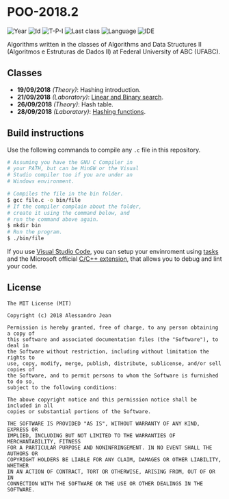 # POO-2018.2
![Year][year] ![Id][id] ![T-P-I][tpi] ![Last class][last-class]
![Language][language] ![IDE][ide]

Algorithms written in the classes of Algorithms and Data
Structures II (Algoritmos e Estruturas de Dados II) at 
Federal University of ABC (UFABC).

[year]: https://img.shields.io/badge/year-2018.2-blue.svg?style=flat-square
[id]: https://img.shields.io/badge/id-MCTA002--13-yellowgreen.svg?style=flat-square
[tpi]: https://img.shields.io/badge/T--P--I-2--2--4-lightgrey.svg?style=flat-square
[last-class]: https://img.shields.io/badge/last_class-2018.09.28-green.svg?style=flat-square
[language]: https://img.shields.io/badge/language-C-yellow.svg?style=flat-square
[ide]: https://img.shields.io/badge/IDE-VSCode-orange.svg?style=flat-square

## Classes

- **19/09/2018** *(Theory)*: Hashing introduction.
- **21/09/2018** *(Laboratory)*: [Linear and Binary search].
- **26/09/2018** *(Theory)*: Hash table.
- **28/09/2018** *(Laboratory)*: [Hashing functions].

[Linear and Binary search]: classes/laboratory/2018.09.21/
[Hashing functions]: classes/laboratory/2018.09.28/

## Build instructions

Use the following commands to compile any `.c` file in this repository.

```bash
# Assuming you have the GNU C Compiler in
# your PATH, but can be MinGW or the Visual
# Studio compiler too if you are under an 
# Windows environment.

# Compiles the file in the bin folder.
$ gcc file.c -o bin/file
# If the compiler complain about the folder,
# create it using the command below, and
# run the command above again.
$ mkdir bin
# Run the program.
$ ./bin/file
```

If you use [Visual Studio Code](https://code.visualstudio.com), 
you can setup your envinroment using 
[tasks](https://code.visualstudio.com/docs/editor/tasks) 
and the Microsoft official 
[C/C++ extension](https://code.visualstudio.com/docs/languages/cpp), 
that allows you to debug and lint your code.

## License

    The MIT License (MIT)

    Copyright (c) 2018 Alessandro Jean

    Permission is hereby granted, free of charge, to any person obtaining a copy of
    this software and associated documentation files (the "Software"), to deal in
    the Software without restriction, including without limitation the rights to
    use, copy, modify, merge, publish, distribute, sublicense, and/or sell copies of
    the Software, and to permit persons to whom the Software is furnished to do so,
    subject to the following conditions:
    
    The above copyright notice and this permission notice shall be included in all
    copies or substantial portions of the Software.

    THE SOFTWARE IS PROVIDED "AS IS", WITHOUT WARRANTY OF ANY KIND, EXPRESS OR
    IMPLIED, INCLUDING BUT NOT LIMITED TO THE WARRANTIES OF MERCHANTABILITY, FITNESS
    FOR A PARTICULAR PURPOSE AND NONINFRINGEMENT. IN NO EVENT SHALL THE AUTHORS OR
    COPYRIGHT HOLDERS BE LIABLE FOR ANY CLAIM, DAMAGES OR OTHER LIABILITY, WHETHER
    IN AN ACTION OF CONTRACT, TORT OR OTHERWISE, ARISING FROM, OUT OF OR IN
    CONNECTION WITH THE SOFTWARE OR THE USE OR OTHER DEALINGS IN THE SOFTWARE.